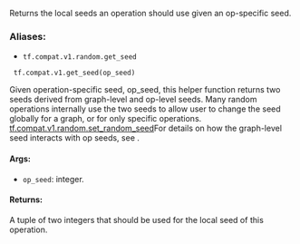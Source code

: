 
Returns the local seeds an operation should use given an op-specific seed.
### Aliases:
- `tf.compat.v1.random.get_seed`

```
 tf.compat.v1.get_seed(op_seed)
```

Given operation-specific seed, op_seed, this helper function returns two seeds derived from graph-level and op-level seeds. Many random operations internally use the two seeds to allow user to change the seed globally for a graph, or for only specific operations.
[tf.compat.v1.random.set_random_seed](https://www.tensorflow.org/api_docs/python/tf/compat/v1/set_random_seed)For details on how the graph-level seed interacts with op seeds, see .

#### Args:
- `op_seed`: integer.
#### Returns:

A tuple of two integers that should be used for the local seed of this operation.
